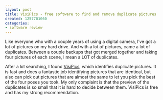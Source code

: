 ```yaml
---
layout: post
title: VisiPics - free software to find and remove duplicate pictures
created: 1257701060
categories:
- software review
---
```

Like everyone who with a couple years of using a digital camera, I’ve got a lot of pictures on my hard drive.  And with a lot of pictures, came a lot of duplicates.  Between a couple backups that got merged together and taking four pictures of each scene, I mean a LOT of duplicates.  

After a lot searching, I found <a href="http://www.visipics.info/index.php?title=Main_Page">VisiPics</a>, which identifies duplicate pictures.  It is fast and does a fantastic job identifying pictures that are identical, but also can pick out pictures that are almost the same to let you pick the best of the four poses you took.  My only complaint is that the preview of the duplicates is so small that it is hard to decide between them.  VisiPics is free and has my strong recommendation.
